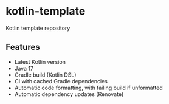 # kotlin-template

Kotlin template repository

## Features

- Latest Kotlin version
- Java 17
- Gradle build (Kotlin DSL)
- CI with cached Gradle dependencies
- Automatic code formatting, with failing build if unformatted
- Automatic dependency updates (Renovate)
